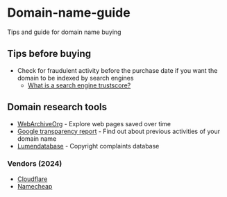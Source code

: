 # Domain-name-guide
Tips and guide for domain name buying

## Tips before buying
- Check for fraudulent activity before the purchase date if you want the domain to be indexed by search engines
    - [What is a search engine trustscore?](https://webmasters.stackexchange.com/questions/99632/a-page-has-been-removed-from-google-due-to-dmca-are-its-inbound-links-still-val/99701#99701)

## Domain research tools
- [WebArchiveOrg](https://wayback.archive.org) - Explore web pages saved over time
- [Google transparency report](https://transparencyreport.google.com/) - Find out about previous activities of your domain name
- [Lumendatabase](https://lumendatabase.org/) - Copyright complaints database

### Vendors (2024)
- [Cloudflare](https://www.cloudflare.com/products/registrar/)
- [Namecheap](https://www.namecheap.com/)
